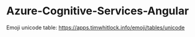 # Azure-Cognitive-Services-Angular

Emoji unicode table: https://apps.timwhitlock.info/emoji/tables/unicode